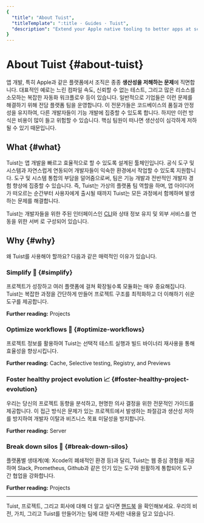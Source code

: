 ```yaml
---
{
  "title": "About Tuist",
  "titleTemplate": ":title · Guides · Tuist",
  "description": "Extend your Apple native tooling to better apps at scale."
}
---
```

<script setup>
import VPFeature from "vitepress/dist/client/theme-default/components/VPFeature.vue";
</script>

# About Tuist {#about-tuist}

앱 개발, 특히 Apple과 같은 플랫폼에서 조직은 종종 **생산성을 저해하는 문제**에 직면합니다. 대표적인 예로는 느린 컴파일 속도, 신뢰할 수 없는 테스트, 그리고 많은 리소스를 소모하는 복잡한 자동화 워크플로우 등이 있습니다. 일반적으로 기업들은 이런 문제를 해결하기 위해 전담 플랫폼 팀을 운영합니다. 이 전문가들은 코드베이스의 품질과 안정성을 유지하여, 다른 개발자들이 기능 개발에 집중할 수 있도록 합니다. 하지만 이런 방식은 비용이 많이 들고 위험할 수 있습니다. 핵심 팀원이 떠나면 생산성이 심각하게 저하될 수 있기 때문입니다.

## What {#what}

Tuist는 앱 개발을 빠르고 효율적으로 할 수 있도록 설계된 툴체인입니다. 공식 도구 및 시스템과 자연스럽게 연동되어 개발자들이 익숙한 환경에서 작업할 수 있도록 지원합니다. 도구 및 시스템 통합의 부담을 덜어줌으로써, 팀은 기능 개발과 전반적인 개발자 경험 향상에 집중할 수 있습니다. 즉, Tuist는 가상의 플랫폼 팀 역할을 하며,  앱 아이디어가 떠오르는 순간부터 사용자에게 출시될 때까지 Tuist는 모든 과정에서 함께하며 발생하는 문제를 해결합니다.

Tuist는 개발자들을 위한 주된 인터페이스인 [CLI](https://github.com/tuist/tuist)와 상태 정보 유지 및 외부 서비스를 연동을 위한 <LocalizedLink href="/server/introduction/why-a-server">서버</LocalizedLink> 로 구성되어 있습니다.

## Why {#why}

왜 Tuist를 사용해야 할까요? 다음과 같은 매력적인 이유가 있습니다.

### Simplify 🌱 {#simplify}

프로젝트가 성장하고 여러 플랫폼에 걸쳐 확장될수록 모듈화는 매우 중요해집니다. Tuist는 복잡한 과정을 간단하게 만들어 프로젝트 구조를 최적화하고 더 이해하기 쉬운 도구를 제공합니다.

**Further reading:** <LocalizedLink href="/guides/features/projects">Projects</LocalizedLink>

### Optimize workflows 🚀 {#optimize-workflows}

프로젝트 정보를 활용하여 Tuist는 선택적 테스트 실행과 빌드 바이너리 재사용을 통해 효율성을 향상시킵니다.

**Further reading:** <LocalizedLink href="/guides/features/cache">Cache</LocalizedLink>, <LocalizedLink href="/guides/features/selective-testing">Selective testing</LocalizedLink>, <LocalizedLink href="/guides/features/registry">Registry</LocalizedLink>, and <LocalizedLink href="/guides/features/previews">Previews</LocalizedLink>

### Foster healthy project evolution 📈 {#foster-healthy-project-evolution}

우리는 당신의 프로젝트 동향을 분석하고, 현명한 의사 결정을 위한 전문적인 가이드를 제공합니다. 이 접근 방식은 문제가 있는 프로젝트에서 발생하는 좌절감과 생산성 저하를 방지하여 개발자 이탈과 비즈니스 목표 미달성을 방지합니다.

**Further reading:** <LocalizedLink href="/server/introduction/why-a-server">Server</LocalizedLink>

### Break down silos 💜 {#break-down-silos}

플랫폼별 생태계(예: Xcode의 폐쇄적인 환경 등)과 달리, Tuist는 웹 중심 경험을 제공하며 Slack, Prometheus, Github과 같은 인기 있는 도구와 원활하게 통합되어 도구 간 협업을 강화합니다.

**Further reading:** <LocalizedLink href="/guides/features/projects">Projects</LocalizedLink>

---

Tuist, 프로젝트, 그리고 회사에 대해 더 알고 싶다면 [핸드북](https://handbook.tuist.io/) 을 확인해보세요. 우리의 비전, 가치, 그리고 Tuist를 만들어가는 팀에 대한 자세한 내용을 담고 있습니다.

